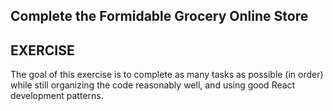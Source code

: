 ## Complete the Formidable Grocery Online Store

## EXERCISE

The goal of this exercise is to complete as many tasks as possible (in order)
while still organizing the code reasonably well, and using good React
development patterns. 
